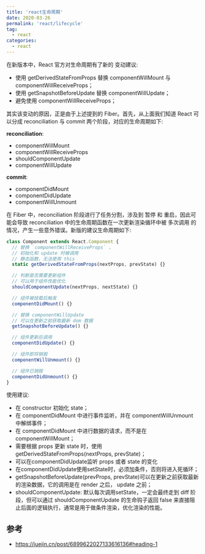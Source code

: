 ```yaml
---
title: 'react生命周期'
date: 2020-03-26
permalink: 'react/lifecycle'
tag:
  - react
categories:
  - react
---
```


在新版本中，React 官方对生命周期有了新的 变动建议:

- 使用 getDerivedStateFromProps 替换 componentWillMount 与 componentWillReceiveProps；
- 使用 getSnapshotBeforeUpdate 替换 componentWillUpdate；
- 避免使用 componentWillReceiveProps；

其实该变动的原因，正是由于上述提到的 Fiber。首先，从上面我们知道 React 可以分成 reconciliation 与 commit 两个阶段，对应的生命周期如下:

**reconciliation**:

- componentWillMount
- componentWillReceiveProps
- shouldComponentUpdate
- componentWillUpdate

**commit**:

- componentDidMount
- componentDidUpdate
- componentWillUnmount

在 Fiber 中，reconciliation 阶段进行了任务分割，涉及到 暂停 和 重启，因此可能会导致 reconciliation 中的生命周期函数在一次更新渲染循环中被 多次调用 的情况，产生一些意外错误。新版的建议生命周期如下:

```js
class Component extends React.Component {
  // 替换 `componentWillReceiveProps` ，
  // 初始化和 update 时被调用
  // 静态函数，无法使用 this
  static getDerivedStateFromProps(nextProps, prevState) {}

  // 判断是否需要更新组件
  // 可以用于组件性能优化
  shouldComponentUpdate(nextProps, nextState) {}

  // 组件被挂载后触发
  componentDidMount() {}

  // 替换 componentWillUpdate
  // 可以在更新之前获取最新 dom 数据
  getSnapshotBeforeUpdate() {}

  // 组件更新后调用
  componentDidUpdate() {}

  // 组件即将销毁
  componentWillUnmount() {}

  // 组件已销毁
  componentDidUnmount() {}
}
```

使用建议:

- 在 constructor 初始化 state；
- 在 componentDidMount 中进行事件监听，并在 componentWillUnmount 中解绑事件；
- 在 componentDidMount 中进行数据的请求，而不是在 componentWillMount；
- 需要根据 props 更新 state 时，使用 getDerivedStateFromProps(nextProps, prevState)；
- 可以在componentDidUpdate监听 props 或者 state 的变化
- 在componentDidUpdate使用setState时，必须加条件，否则将进入死循环；
- getSnapshotBeforeUpdate(prevProps, prevState)可以在更新之前获取最新的渲染数据，它的调用是在 render 之后， update 之前；
- shouldComponentUpdate: 默认每次调用setState，一定会最终走到 diff 阶段，但可以通过 shouldComponentUpdate 的生命钩子返回 false 来直接阻止后面的逻辑执行，通常是用于做条件渲染，优化渲染的性能。

## 参考

- https://juejin.cn/post/6899622027133616136#heading-1

